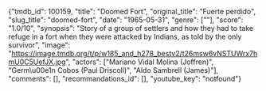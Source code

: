 {"tmdb_id": 100159, "title": "Doomed Fort", "original_title": "Fuerte perdido", "slug_title": "doomed-fort", "date": "1965-05-31", "genre": [""], "score": "1.0/10", "synopsis": "Story of a group of settlers and how they had to take refuge in a fort when they were attacked by Indians, as told by the only survivor", "image": "https://image.tmdb.org/t/p/w185_and_h278_bestv2/t26msw6vNSTUWrx7hmU0C5UefJX.jpg", "actors": ["Mariano Vidal Molina (Joffren)", "Germ\u00e1n Cobos (Paul Driscoll)", "Aldo Sambrell (James)"], "comments": [], "recommandations_id": [], "youtube_key": "notfound"}